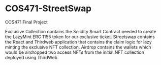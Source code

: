 # COS471-StreetSwap
COS471 Final Project

Exclusive Collection contains the Solidity Smart Contract needed to create the LazyMint ERC 1155 token for our exclusive ticket.
Streetswap contains the React and Thirdweb application that contains the claim logic for lazy minting the exclusive NFT collection.
Airdrop contains the wallets which would be airdropped two access NFTs from the initial NFT collection deployed using ThirdWeb. 

